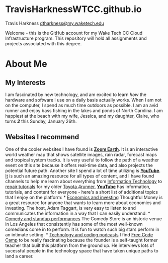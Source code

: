 # TravisHarknessWTCC.github.io

Travis Harkness 
dtharkness@my.waketech.edu

Welcome - this is the GitHub account for my Wake Tech CC Cloud Infrastructure program.
This repository will hold all assignments and projects associated with this degree.

# About Me
## My Interests
I am fascinated by new technology, and am excited to learn _how_ the hardware and software I use on a daily basis actually works.
When I am not on the computer, I spend as much time outdoors as possible. I am an avid runner and enjoy bass fishing in the lakes and ponds of North Carolina. I am happiest at the beach with my wife, Jessica, and my daughter, Claire, who turns **_2_** this Sunday, January 26th.

## Websites I recommend
One of the cooler websites I have found is [__Zoom Earth__](https://zoom.earth/). It is an interactive world weather map that shows satellite images, rain radar, forecast maps and tropical system tracks. It is very useful to follow the path of a weather event on this site because it offers real-time data, and also projects the potential future path. Another site I spend a lot of time utilizing is [__YouTube__][youtube home]. [It][youtube home] is such an amazing resource for all types of content, and I have found channels to help me learn about everything from [Information Technology](https://www.youtube.com/networkchuck) to [repair tutorials](https://www.youtube.com/@TheCarCareNut) for my older [Toyota 4runner.](https://www.edmunds.com/toyota/4runner/2005/review/)
[__YouTube__][youtube home] has information, tutorials, and content for everyone - here's a short list of additional topics that I enjoy on the platform:
    * [Economics and investing](https://www.youtube.com/@adam.taggart) Thoughtful Money is a great resource for anyone that wants to learn more about economics and investing. The host, Adam Taggart, is very easy to listen to and communicates the information in a way that I can easily understand.
    * [Comedy and standup performances](https://www.youtube.com/@TheComedyStore) The Comedy Store is an historic venue in Los Angeles that consistently has some of the most well-known comedians come in to perform. It is fun to watch such big stars perform in an intimate setting.
    * [Technology and coding podcasts][code camp youtube] I find [Free Code Camp][code camp youtube] to be really fascinating because the founder is a self-taught former teacher that built this platform from the ground up. He interviews lots of sucessful people in the technology space that have taken unique paths to land a career.

[youtube home]: (www.youtube.com)
[code camp youtube]: (https://www.youtube.com/@freecodecamp)